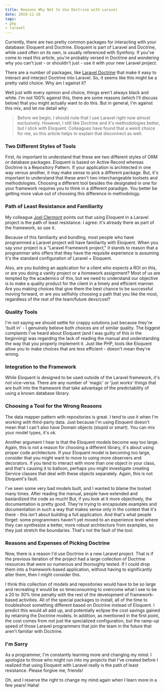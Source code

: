 ```yaml
---
title: Reasons Why Not to Use Doctrine with Laravel
date: 2019-11-16
tags:
- php
- laravel
---
```

Currently, there are two pretty common packages for interacting with your database: Eloquent and Doctrine.  Eloquent is part of Laravel and Doctrine, while used often on its own, is usually referenced with Symfony.  If you've come to read this article, you're probably versed in Doctrine and wondering why you can't just - or shouldn't just - use it with your new Laravel project.

<!--more-->

There are a number of packages, like [Laravel Doctrine](https://www.laraveldoctrine.org/) that make it easy to interact and interject Doctrine into Laravel. So, it seems like this might be a pretty valid choice.  Why am I against it?  

Well just with every opinion and choice, things aren't always black and white. I'm not 100% against this, there are some reasons (which I'll discuss below) that you might actually want to do this.  But in general, I'm against this mix, and let me detail why:

> Before we begin, I should note that I use Laravel right now almost exclusively. However, I still like Doctrine and it's methodologies better, but I stick with Eloquent.  Colleagues have found that a weird choice for me, so this article helps to explain that disconnect as well.

### Two Different Styles of Tools

First, its important to understand that these are two different styles of ORM or database packages. Eloquent is based on Active Record whereas Doctrine is a Repository Pattern.  If your application is architected in one way versus another, it may make sense to pick a different package.  But, it's important to understand that these aren't two interchangeable toolsets and methodologies.  Choosing a different tool besides the designated in one for your framework requires you to think in a different paradigm.  You better be getting more value out of choosing this difference in methodology.

### Path of Least Resistance and Familiarity

My colleague [Joel Clermont](https://joelclermont.com/) points out that using Eloquent in a Laravel project is the path of least resistance. I agree: it's already there as part of the framework, so use it.  

Because of this familiarity and bundling, most people who have programmed a Laravel project will have familiarity with Eloquent.  When you say your project is a "Laravel Framework project," it stands to reason that a programmer who offers that they have the requisite experience is assuming it's the standard configuration of Laravel + Eloquent.

Also, are you building an application for a client who expects a ROI on this, or are you doing a vanity project or a homework assignment?  Most of us are tempted by the academics of this, but we need to understand our objective is to make a quality product for the client in a timely and efficient manner. Are you making choices that give them the best chance to be successful moving forward, or are you selfishly choosing a path that you like the most, regardless of the rest of the team/future devs/cost?

### Quality Tools

I'm not saying we should settle for crappy solutions just because they're 'built in' - I genuinely believe both choices are of similar quality.  The biggest complaints I've heard about Eloquent (and I was guilty of this in the beginning) was regarding the lack of reading the manual and understanding the way that you properly implement it.  Just like PHP, tools like Eloquent allow you to make choices that are less efficient - doesn't mean they're wrong.

### Integration to the Framework

While Eloquent is designed to be used outside of the Laravel framework, it's not vice-versa. There are any number of 'magic' or 'just works' things that are built into the framework that take advantage of the predictability of using a known database library.

### Choosing a Tool for the Wrong Reasons

The data mapper pattern with repositories is great. I tend to use it when I'm working with third-party data.  Just because I'm using Eloquent doesn't mean that I can't also have Domain objects (stupid or smart).  You can mix your model types, it's ok.

Another argument I hear is that the Eloquent models become way too large.  Again, this is not a reason for choosing a different library, it's about using proper code architecture. If your Eloquent model is becoming too large, consider that you might want to move to using more observers and decorators.  If you tend to interact with more than one object in your class, and that's causing it to balloon, perhaps you might investigate creating Service classes that deal with these objects separately.  Again, this is not Eloquent's fault.  

I've seen some very bad models built, and I wanted to blame the toolset many times.  After reading the manual, people have extended and bastardized the code so much!  But, if you look at it more objectively, the documentation is pretty good. They're trying to encapsulate examples and documentation in such a way that makes sense only in the context that it's there - this isn't about building a full application. And that's what people forget: some programmers haven't yet moved to an experience level where they can synthesize a better, more robust architecture from examples, so they just stretch the boundaries.  That's not the fault of the tool.

### Reasons and Expenses of Picking Doctrine

Now, there is a reason I'd use Doctrine in a new Laravel project.  That is if the previous iteration of the project had a large collection of Doctrine resources that were so numerous and thoroughly tested.  If I could drop them into a framework-based application, without having to significantly alter them, then I might consider this.

I think this collection of models and repositories would have to be so large and recreating it would be so timeconsuming to overcome what I see to be a 20 to 30% time penalty with the rest of the development of framework-based activities.  All of the special packages to install, all of the time to troubleshoot something different based on Doctrine instead of Eloquent. I predict this would all add up, and potentially eclipse the cost savings gained by retaining the Doctrine models.  In addition, as mentioned in the first point, the cost comes from not just the specialized configuration, but the ramp-up speed of those Laravel programmers that join the team in the future that aren't familiar with Doctrine.

### I'm Sorry

As a programmer, I'm constantly learning more and changing my mind. I apologize to those who might run into my projects that I've created before I realized that using Eloquent with Laravel really is the path of least resistance.  Please forgive me, friends!

Oh, and I reserve the right to change my mind again when I learn more in a few years! Haha!